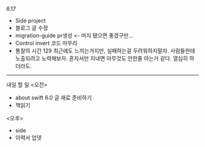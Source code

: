 6.17

- Side project
- 블로그 글 수정
- migration-guide pr생성 <- 머지 됐으면 좋겠구만...
- Control invert 코드 마무리
- 통찰의 시간 129
최근에도 느끼는거지만, 실패하는걸 두려워하지말자. 사람들한테 노출되려고 노력해보자. 혼자서만 지내면 아무것도 안한줄 아는거 같다. 열심히 하더라도.


---
내일 할 일
<오전>
- about swift 6.0 글 재료 준비하기
- 책읽기

<오후>
- side
- 이력서 업뎃
